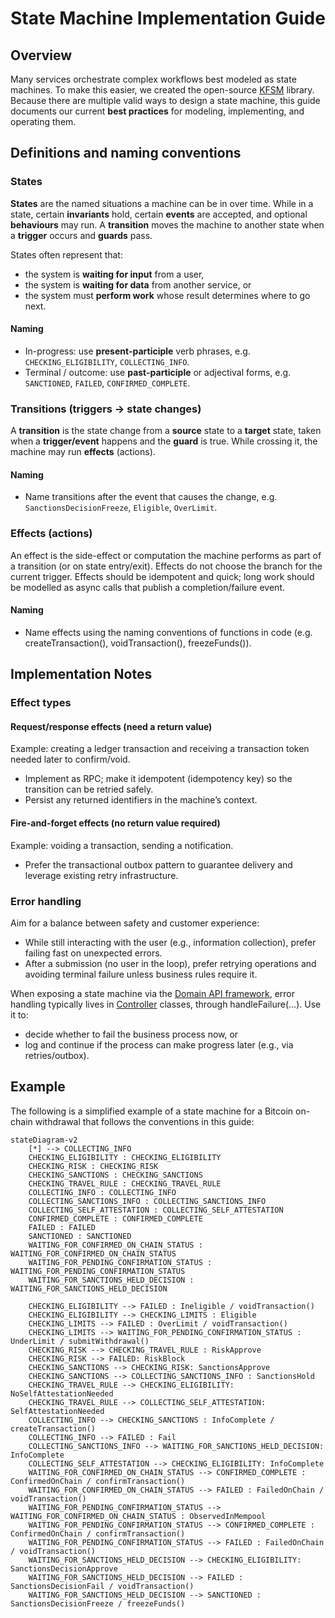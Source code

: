 # State Machine Implementation Guide

## Overview

Many services orchestrate complex workflows best modeled as state machines. To make
this easier, we created the open-source [KFSM](https://github.com/block/kfsm) library. Because there are multiple valid
ways to design a state machine, this guide documents our current __best practices__ for modeling, implementing, and
operating them.

## Definitions and naming conventions

### States

__States__ are the named situations a machine can be in over time. While in a state, certain __invariants__ hold, certain __events__
are accepted, and optional __behaviours__ may run. A __transition__ moves the machine to another state when a __trigger__ occurs and
__guards__ pass.

States often represent that:
- the system is __waiting for input__ from a user,
- the system is __waiting for data__ from another service, or
- the system must __perform work__ whose result determines where to go next.

#### Naming

- In-progress: use __present-participle__ verb phrases, e.g. `CHECKING_ELIGIBILITY`, `COLLECTING_INFO`.
- Terminal / outcome: use __past-participle__ or adjectival forms, e.g. `SANCTIONED`, `FAILED`, `CONFIRMED_COMPLETE`.

### Transitions (triggers → state changes)

A __transition__ is the state change from a __source__ state to a __target__ state, taken when a __trigger/event__
happens and the __guard__ is true. While crossing it, the machine may run __effects__ (actions).

#### Naming

- Name transitions after the event that causes the change, e.g. `SanctionsDecisionFreeze`, `Eligible`, `OverLimit`.

### Effects (actions)

An effect is the side-effect or computation the machine performs as part of a transition (or on state entry/exit).
Effects do not choose the branch for the current trigger. Effects should be idempotent and quick; long work
should be modelled as async calls that publish a completion/failure event.

#### Naming

- Name effects using the naming conventions of functions in code (e.g. createTransaction(), voidTransaction(), freezeFunds()).

## Implementation Notes

### Effect types

#### Request/response effects (need a return value)
Example: creating a ledger transaction and receiving a transaction token needed later to confirm/void.
- Implement as RPC; make it idempotent (idempotency key) so the transition can be retried safely.
- Persist any returned identifiers in the machine’s context.

#### Fire-and-forget effects (no return value required)
Example: voiding a transaction, sending a notification.
- Prefer the transactional outbox pattern to guarantee delivery and leverage existing retry infrastructure.

### Error handling

Aim for a balance between safety and customer experience:

- While still interacting with the user (e.g., information collection), prefer failing fast on unexpected errors.
- After a submission (no user in the loop), prefer retrying operations and avoiding terminal failure unless business rules require it.

When exposing a state machine via the [Domain API framework](https://github.com/block/domain-api), error handling typically lives in [Controller](https://github.com/block/domain-api/blob/main/lib/src/main/kotlin/xyz/block/domainapi/util/Controller.kt) classes, through handleFailure(...). Use it to:

- decide whether to fail the business process now, or
- log and continue if the process can make progress later (e.g., via retries/outbox).

## Example

The following is a simplified example of a state machine for a Bitcoin on-chain withdrawal that follows the conventions in this guide:

```mermaid
stateDiagram-v2
    [*] --> COLLECTING_INFO
    CHECKING_ELIGIBILITY : CHECKING_ELIGIBILITY
    CHECKING_RISK : CHECKING_RISK
    CHECKING_SANCTIONS : CHECKING_SANCTIONS
    CHECKING_TRAVEL_RULE : CHECKING_TRAVEL_RULE
    COLLECTING_INFO : COLLECTING_INFO
    COLLECTING_SANCTIONS_INFO : COLLECTING_SANCTIONS_INFO
    COLLECTING_SELF_ATTESTATION : COLLECTING_SELF_ATTESTATION
    CONFIRMED_COMPLETE : CONFIRMED_COMPLETE
    FAILED : FAILED
    SANCTIONED : SANCTIONED
    WAITING_FOR_CONFIRMED_ON_CHAIN_STATUS : WAITING_FOR_CONFIRMED_ON_CHAIN_STATUS
    WAITING_FOR_PENDING_CONFIRMATION_STATUS : WAITING_FOR_PENDING_CONFIRMATION_STATUS
    WAITING_FOR_SANCTIONS_HELD_DECISION : WAITING_FOR_SANCTIONS_HELD_DECISION

    CHECKING_ELIGIBILITY --> FAILED : Ineligible / voidTransaction()
    CHECKING_ELIGIBILITY --> CHECKING_LIMITS : Eligible
    CHECKING_LIMITS --> FAILED : OverLimit / voidTransaction()
    CHECKING_LIMITS --> WAITING_FOR_PENDING_CONFIRMATION_STATUS : UnderLimit / submitWithdrawal()
    CHECKING_RISK --> CHECKING_TRAVEL_RULE : RiskApprove
    CHECKING_RISK --> FAILED: RiskBlock
    CHECKING_SANCTIONS --> CHECKING_RISK: SanctionsApprove
    CHECKING_SANCTIONS --> COLLECTING_SANCTIONS_INFO : SanctionsHold
    CHECKING_TRAVEL_RULE --> CHECKING_ELIGIBILITY: NoSelfAttestationNeeded
    CHECKING_TRAVEL_RULE --> COLLECTING_SELF_ATTESTATION: SelfAttestationNeeded
    COLLECTING_INFO --> CHECKING_SANCTIONS : InfoComplete / createTransaction()
    COLLECTING_INFO --> FAILED : Fail
    COLLECTING_SANCTIONS_INFO --> WAITING_FOR_SANCTIONS_HELD_DECISION: InfoComplete
    COLLECTING_SELF_ATTESTATION --> CHECKING_ELIGIBILITY: InfoComplete
    WAITING_FOR_CONFIRMED_ON_CHAIN_STATUS --> CONFIRMED_COMPLETE : ConfirmedOnChain / confirmTransaction()
    WAITING_FOR_CONFIRMED_ON_CHAIN_STATUS --> FAILED : FailedOnChain / voidTransaction()
    WAITING_FOR_PENDING_CONFIRMATION_STATUS --> WAITING_FOR_CONFIRMED_ON_CHAIN_STATUS : ObservedInMempool
    WAITING_FOR_PENDING_CONFIRMATION_STATUS --> CONFIRMED_COMPLETE : ConfirmedOnChain / confirmTransaction()
    WAITING_FOR_PENDING_CONFIRMATION_STATUS --> FAILED : FailedOnChain / voidTransaction()
    WAITING_FOR_SANCTIONS_HELD_DECISION --> CHECKING_ELIGIBILITY: SanctionsDecisionApprove
    WAITING_FOR_SANCTIONS_HELD_DECISION --> FAILED : SanctionsDecisionFail / voidTransaction()
    WAITING_FOR_SANCTIONS_HELD_DECISION --> SANCTIONED : SanctionsDecisionFreeze / freezeFunds()
```


